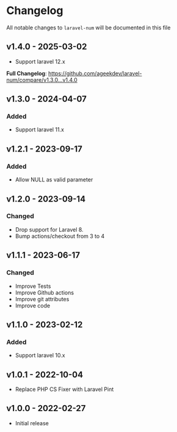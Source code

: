 # Changelog

All notable changes to `laravel-num` will be documented in this file

## v1.4.0 - 2025-03-02

- Support laravel 12.x

**Full Changelog**: https://github.com/ageekdev/laravel-num/compare/v1.3.0...v1.4.0

## v1.3.0 - 2024-04-07

### Added

- Support laravel 11.x

## v1.2.1 - 2023-09-17

### Added

- Allow NULL as valid parameter

## v1.2.0 - 2023-09-14

### Changed

- Drop support for Laravel  8.
- Bump actions/checkout from 3 to 4

## v1.1.1 - 2023-06-17

### Changed

- Improve Tests
- Improve Github actions
- Improve git attributes
- Improve code

## v1.1.0 - 2023-02-12

### Added

- Support laravel 10.x

## v1.0.1 - 2022-10-04

- Replace PHP CS Fixer with Laravel Pint

## v1.0.0 - 2022-02-27

- Initial release
